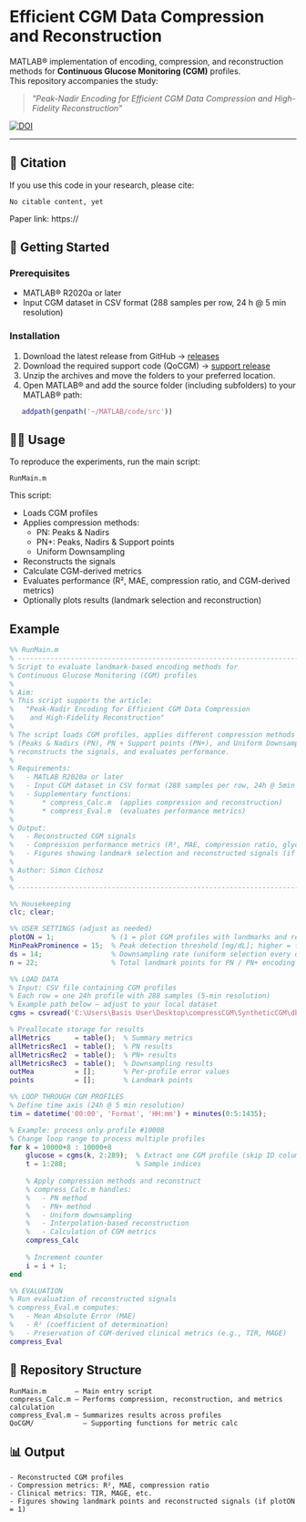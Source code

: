 # Efficient CGM Data Compression and Reconstruction

MATLAB® implementation of encoding, compression, and reconstruction methods for **Continuous Glucose Monitoring (CGM)** profiles.  
This repository accompanies the study:  

> *"Peak-Nadir Encoding for Efficient CGM Data Compression and High-Fidelity Reconstruction"*  

[![DOI](https://zenodo.org/badge/849228670.svg)](https://doi.org/)

---

## 📖 Citation
If you use this code in your research, please cite:  

```
No citable content, yet
```

Paper link: https://  

## 🚀 Getting Started

### Prerequisites
- MATLAB® R2020a or later  
- Input CGM dataset in CSV format (288 samples per row, 24 h @ 5 min resolution)  

### Installation
1. Download the latest release from GitHub → [releases](https://github.com/simcich/CGM_Data_Compression_Reconstruction/releases)  
2. Download the required support code (QoCGM) → [support release](https://github.com/simcich/QoCGM/releases)  
3. Unzip the archives and move the folders to your preferred location.  
4. Open MATLAB® and add the source folder (including subfolders) to your MATLAB® path:  
```matlab
   addpath(genpath('~/MATLAB/code/src'))
```


## 🧑‍💻 Usage
To reproduce the experiments, run the main script:

```
RunMain.m
```

This script:

- Loads CGM profiles
- Applies compression methods:
  - PN: Peaks & Nadirs
  - PN+: Peaks, Nadirs & Support points
  - Uniform Downsampling
- Reconstructs the signals
- Calculate CGM-derived metrics
- Evaluates performance (R², MAE, compression ratio, and CGM-derived metrics)
- Optionally plots results (landmark selection and reconstruction)

## Example

```matlab
%% RunMain.m
% -------------------------------------------------------------------------
% Script to evaluate landmark-based encoding methods for 
% Continuous Glucose Monitoring (CGM) profiles
%
% Aim:
% This script supports the article:
%   "Peak-Nadir Encoding for Efficient CGM Data Compression 
%    and High-Fidelity Reconstruction"
%
% The script loads CGM profiles, applies different compression methods
% (Peaks & Nadirs (PN), PN + Support points (PN+), and Uniform Downsampling),
% reconstructs the signals, and evaluates performance.
%
% Requirements:
%   - MATLAB R2020a or later
%   - Input CGM dataset in CSV format (288 samples per row, 24h @ 5min resolution)
%   - Supplementary functions:
%       * compress_Calc.m  (applies compression and reconstruction)
%       * compress_Eval.m  (evaluates performance metrics)
%
% Output:
%   - Reconstructed CGM signals
%   - Compression performance metrics (R², MAE, compression ratio, glycemic metrics)
%   - Figures showing landmark selection and reconstructed signals (if enabled)
%
% Author: Simon Cichosz
% 
% -------------------------------------------------------------------------

%% Housekeeping
clc; clear;

%% USER SETTINGS (adjust as needed)
plotON = 1;              % (1 = plot CGM profiles with landmarks and reconstruction; 0 = no plots)
MinPeakProminence = 15;  % Peak detection threshold [mg/dL]; higher = fewer detected peaks
ds = 14;                 % Downsampling rate (uniform selection every ds samples)
n = 22;                  % Total landmark points for PN / PN+ encoding (including peaks, nadirs, support)

%% LOAD DATA
% Input: CSV file containing CGM profiles
% Each row = one 24h profile with 288 samples (5-min resolution)
% Example path below – adjust to your local dataset
cgms = csvread('C:\Users\Basis User\Desktop\compressCGM\SyntheticCGM\db.csv');

% Preallocate storage for results
allMetrics      = table();  % Summary metrics
allMetricsRec1  = table();  % PN results
allMetricsRec2  = table();  % PN+ results
allMetricsRec3  = table();  % Downsampling results
outMea          = [];       % Per-profile error values
points          = [];       % Landmark points

%% LOOP THROUGH CGM PROFILES
% Define time axis (24h @ 5 min resolution)
tim = datetime('00:00', 'Format', 'HH:mm') + minutes(0:5:1435);

% Example: process only profile #10008
% Change loop range to process multiple profiles
for k = 10000+8 : 10000+8
    glucose = cgms(k, 2:289);  % Extract one CGM profile (skip ID column)
    t = 1:288;                 % Sample indices
    
    % Apply compression methods and reconstruct
    % compress_Calc.m handles:
    %   - PN method
    %   - PN+ method
    %   - Uniform downsampling
    %   - Interpolation-based reconstruction
    %   - Calculation of CGM metrics
    compress_Calc
    
    % Increment counter
    i = i + 1;
end

%% EVALUATION
% Run evaluation of reconstructed signals
% compress_Eval.m computes:
%   - Mean Absolute Error (MAE)
%   - R² (coefficient of determination)
%   - Preservation of CGM-derived clinical metrics (e.g., TIR, MAGE)
compress_Eval
```

## 📂 Repository Structure
```
RunMain.m       – Main entry script
compress_Calc.m – Performs compression, reconstruction, and metrics calculation
compress_Eval.m – Summarizes results across profiles
QoCGM/            – Supporting functions for metric calc
```
## 📊 Output
```
- Reconstructed CGM profiles
- Compression metrics: R², MAE, compression ratio
- Clinical metrics: TIR, MAGE, etc.
- Figures showing landmark points and reconstructed signals (if plotON = 1)
```
